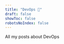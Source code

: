 ```yaml
---
title: "DevOps 🦾"
draft: false
showToc: false
robotsNoIndex: false
---
```


All my posts about DevOps